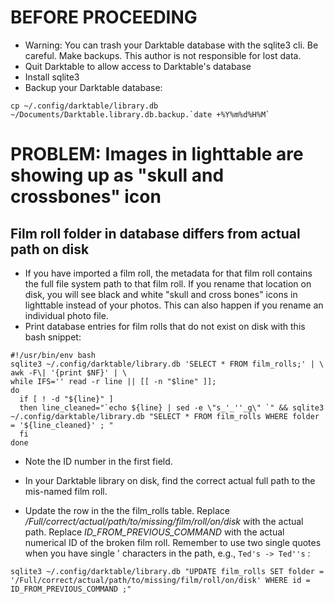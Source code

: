 # BEFORE PROCEEDING
* Warning: You can trash your Darktable database with the sqlite3 cli. Be careful. Make backups. This author is not responsible for lost data.
* Quit Darktable to allow access to Darktable's database
* Install sqlite3
* Backup your Darktable database:

```cp ~/.config/darktable/library.db ~/Documents/Darktable.library.db.backup.`date +%Y%m%d%H%M` ```

# PROBLEM: Images in lighttable are showing up as "skull and crossbones" icon
## Film roll folder in database differs from actual path on disk
* If you have imported a film roll, the metadata for that film roll contains the full file system path to that film roll. If you rename that location on disk, you will see black and white "skull and cross bones" icons in lighttable instead of your photos. This can also happen if you rename an individual photo file.
* Print database entries for film rolls that do not exist on disk with this bash snippet:

```
#!/usr/bin/env bash
sqlite3 ~/.config/darktable/library.db 'SELECT * FROM film_rolls;' | \
awk -F\| '{print $NF}' | \
while IFS='' read -r line || [[ -n "$line" ]];
do
  if [ ! -d "${line}" ]
  then line_cleaned="`echo ${line} | sed -e \"s_'_''_g\" `" && sqlite3 ~/.config/darktable/library.db "SELECT * FROM film_rolls WHERE folder = '${line_cleaned}' ; "
  fi
done
```

* Note the ID number in the first field.

* In your Darktable library on disk, find the correct actual full path to the mis-named film roll.

* Update the row in the the film_rolls table. Replace */Full/correct/actual/path/to/missing/film/roll/on/disk* with the actual path. Replace *ID_FROM_PREVIOUS_COMMAND* with the actual numerical ID of the broken film roll. Remember to use two single quotes when you have single ' characters in the path, e.g., 
```Ted's -> Ted''s``` :

```sqlite3 ~/.config/darktable/library.db "UPDATE film_rolls SET folder = '/Full/correct/actual/path/to/missing/film/roll/on/disk' WHERE id = ID_FROM_PREVIOUS_COMMAND ;"```

